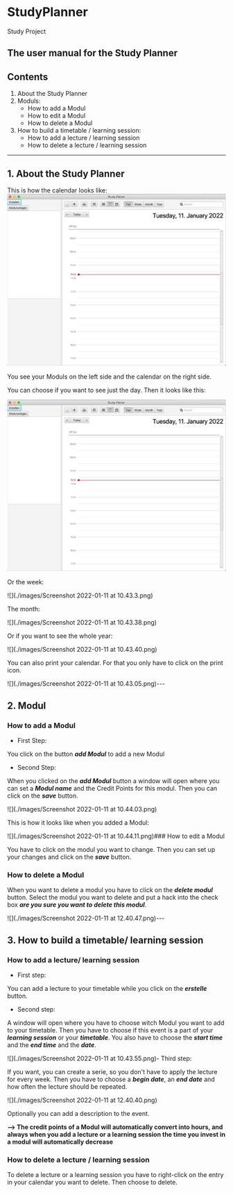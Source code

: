 # StudyPlanner

Study Project

The user manual for the Study Planner
---

## Contents

1. About the Study Planner
2. Moduls:
    * How to add a Modul
    * How to edit a Modul
    * How to delete a Modul
3. How to build a timetable / learning session:
    * How to add a lecture / learning session
    * How to delete a lecture / learning session

---

## 1. About the Study Planner

This is how the calendar looks like:
<img src="images/Screenshot 022-01-11at10.42.38.png">

You see your Moduls on the left side and the calendar on the right side.

You can choose if you want to see just the day. Then it looks like this:

<img src="/images/Screenshot 2022-01-11 at 10.42.33.png">

Or the week:

![](./images/Screenshot 2022-01-11 at 10.43.3.png)

The month:

![](./images/Screenshot 2022-01-11 at 10.43.38.png)

Or if you want to see the whole year:

![](./images/Screenshot 2022-01-11 at 10.43.40.png)

You can also print your calendar. For that you only have to click on the print icon.

![](./images/Screenshot 2022-01-11 at 10.43.05.png)---

## 2. Modul

### How to add a Modul

- First Step:

You click on the button **_add Modul_** to add a new Modul

- Second Step:

When you clicked on the **_add Modul_** button a window will open where you can set a ***Modul name*** and the Credit
Points for this modul. Then you can click on the ***save*** button.

![](./images/Screenshot 2022-01-11 at 10.44.03.png)

This is how it looks like when you added a Modul:

![](./images/Screenshot 2022-01-11 at 10.44.11.png)### How to edit a Modul

You have to click on the modul you want to change. Then you can set up your changes and click on the
***save*** button.

### How to delete a Modul

When you want to delete a modul you have to click on the ***delete modul*** button. Select the modul you want to delete
and put a hack into the check box ***are you sure you want to delete this modul***.

![](./images/Screenshot 2022-01-11 at 12.40.47.png)---

## 3. How to build a timetable/ learning session

### How to add a lecture/ learning session

- First step:

You can add a lecture to your timetable while you click on the ***erstelle***
button.

- Second step:

A window will open where you have to choose witch Modul you want to add to your timetable. Then you have to choose if
this event is a part of your ***learning session***
or your ***timetable***. You also have to choose the ***start time*** and the ***end time*** and the ***date***.

![](./images/Screenshot 2022-01-11 at 10.43.55.png)- Third step:

If you want, you can create a serie, so you don't have to apply the lecture for every week. Then you have to choose
a ***begin date***, an ***end date*** and how often the lecture should be repeated.

![](./images/Screenshot 2022-01-11 at 12.40.40.png)

Optionally you can add a description to the event.

**--> The credit points of a Modul will automatically convert into hours, and always when you add a lecture or a
learning session the time you invest in a modul will automatically decrease**

### How to delete a lecture / learning session

To delete a lecture or a learning session you have to right-click on the entry in your calendar you want to delete. Then
choose to delete.
